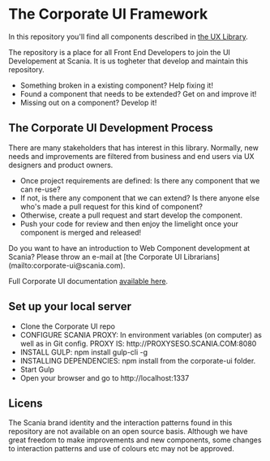 <h1>The Corporate UI Framework</h1>
<p>In this repository you'll find all components described in <a href="https://www.scania.com/ux-library/developer">the UX Library</a>.</p>
<p>The repository is a place for all Front End Developers to join the UI Developement at Scania. It is us togheter that develop and maintain this repository.</p> 
<ul>
	<li>Something broken in a existing component? Help fixing it!</li>
	<li>Found a component that needs to be extended? Get on and improve it!</li>
	<li>Missing out on a component? Develop it!</li>
</ul>

<h2>The Corporate UI Development Process</h2>
<p>There are many stakeholders that has interest in this library. Normally, new needs and improvements are filtered from business and end users via UX designers and product owners.</p>
<ul>
	<li>Once project requirements are defined: Is there any component that we can re-use?</li>
	<li>If not, is there any component that we can extend? Is there anyone else who's made a pull request for this kind of component?</li>
	<li>Otherwise, create a pull request and start develop the component.</li>
	<li>Push your code for review and then enjoy the limelight once your component is merged and released!</li>	
</ul>

<p>Do you want to have an introduction to Web Component development at Scania? Please throw an e-mail at [the Corporate UI Librarians] (mailto:corporate-ui@scania.com).</p>

<p>Full Corporate UI documentation <a href="https://www.scania.com/ux-library">available here</a>.</p>

<h2>Set up your local server</h2>
<ul>
<li>Clone the Corporate UI repo</li>
<li>CONFIGURE SCANIA PROXY: In environment variables (on computer) as well as in Git config. PROXY IS: http://PROXYSESO.SCANIA.COM:8080
<li>INSTALL GULP: npm install gulp-cli -g</li>
<li>INSTALLING DEPENDENCIES: npm install from the corporate-ui folder.</li>
<li>Start Gulp</li>
<li>Open your browser and go to http://localhost:1337</li>
</ul>

<h2>Licens</h2>
<p>The Scania brand identity and the interaction patterns found in this repository are not available on an open source basis. Although we have great freedom to make improvements and new components, some changes to interaction patterns and use of colours etc may not be approved.</p>
